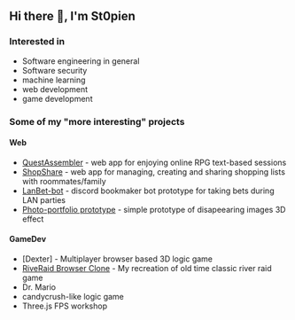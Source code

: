 ## Hi there 👋, I'm St0pien

### Interested in
- Software engineering in general
- Software security
- machine learning
- web development
- game development

### Some of my "more interesting" projects
#### Web
- [QuestAssembler](https://github.com/QuestUJ/QuestAssembler) - web app for enjoying online RPG text-based sessions
- [ShopShare](https://github.com/St0pien/shop-share) - web app for managing, creating and sharing shopping lists with roommates/family
- [LanBet-bot](https://github.com/St0pien/LanBet-bot) - discord bookmaker bot prototype for taking bets during LAN parties
- [Photo-portfolio prototype](https://github.com/St0pien?tab=repositories) - simple prototype of disapeearing images 3D effect

#### GameDev
- [Dexter] - Multiplayer browser based 3D logic game
- [RiveRaid Browser Clone](https://github.com/St0pien/RiverRaid) - My recreation of old time classic river raid game
- Dr. Mario
- candycrush-like logic game
- Three.js FPS workshop

<!--
**St0pien/St0pien** is a ✨ _special_ ✨ repository because its `README.md` (this file) appears on your GitHub profile.

Here are some ideas to get you started:

- 🔭 I’m currently working on ...
- 🌱 I’m currently learning ...
- 👯 I’m looking to collaborate on ...
- 🤔 I’m looking for help with ...
- 💬 Ask me about ...
- 📫 How to reach me: ...
- 😄 Pronouns: ...
- ⚡ Fun fact: ...
-->
